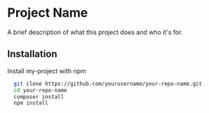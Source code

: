 # Project Name

A brief description of what this project does and who it's for.

## Installation 

Install my-project with npm

```bash 
  git clone https://github.com/yourusername/your-repo-name.git
  cd your-repo-name
  composer install
  npm install 
